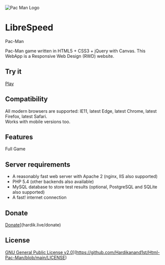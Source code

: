 ![Pac Man Logo](https://hardikanand1st.github.io/Html-Pac-Man/preview.png)

# LibreSpeed

Pac-Man

Pac-Man game written in HTML5 + CSS3 + jQuery with Canvas. This WebApp is a Responsive Web Design (RWD) website.


## Try it
[Play](https://hardikanand1st.github.io/Html-Pac-Man/)

## Compatibility
All modern browsers are supported: IE11, latest Edge, latest Chrome, latest Firefox, latest Safari.  
Works with mobile versions too.

## Features

Full Game


## Server requirements
* A reasonably fast web server with Apache 2 (nginx, IIS also supported)
* PHP 5.4 (other backends also available)
* MySQL database to store test results (optional, PostgreSQL and SQLite also supported)
* A fast! internet connection


## Donate
[Donate](https://www.iconspng.com/uploads/donate-now-paypal-and-cards-button.png)](hardik.live/donate)  

## License
[GNU General Public License v2.0](![image](https://user-images.githubusercontent.com/72273900/124247056-267bc400-db3f-11eb-821a-74bdf421c8ea.png))](https://github.com/Hardikanand1st/Html-Pac-Man/blob/main/LICENSE)  
